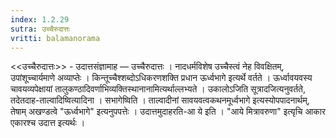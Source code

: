 ```yaml
---
index: 1.2.29
sutra: उच्चैरुदात्तः
vritti: balamanorama
---
```


<<उच्चैरुदात्तः>> - उदात्तसंज्ञामाह — उच्चैरुदात्तः । नादधर्मविशेष उच्चैस्त्वं नेह विवक्षितम्, उपांशूच्चार्यमाणे अव्याप्तेः । किन्तूच्चैश्शब्दोऽधिकरणशक्ति प्रधान ऊर्ध्वभागे इत्यर्थे वर्तते । ऊर्ध्वावयवस्य चावयव्यपेक्षायां तालुकण्ठादिवर्णाभिव्यक्तिस्थानानामित्यर्थाल्लभ्यते । उकालोऽजिति सूत्रादजित्यनुवर्तते, तदेतदाह-ताल्वादिष्वित्यादिना । सभागेष्विति । ताल्वादीनां सावयवत्वकथनमूर्ध्वभागे इत्यस्योपपादनार्थम्, तेषाम् अखण्डत्वे "ऊर्ध्वभागे" इत्यनुपपत्तेः । उदात्तमुदाहरति-आ ये इति । "आये मित्रावरुणा" इत्यृचि आकार एकारश्च उदात्त इत्यर्थः । 
